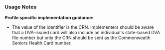 ### Usage Notes

**Profile specific implementation guidance:**
- The value of the identifier is the CRN. Implementers should be aware that a DVA-issued card will also include an individual's state-based DVA file number but only the CRN should be sent as the Commonwealth Seniors Health Card number.
